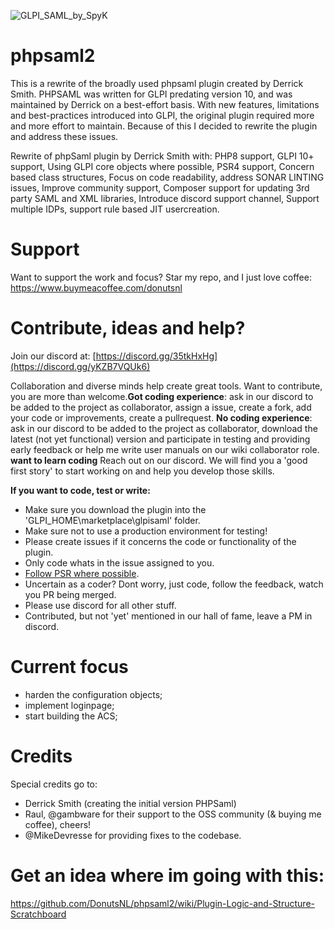 ![GLPI_SAML_by_SpyK](https://github.com/DonutsNL/glpisaml/assets/97617761/8a02e597-0506-467f-aefd-788a18ba8aa0)

# phpsaml2
This is a rewrite of the broadly used phpsaml plugin created by Derrick Smith. PHPSAML was written for GLPI predating version 10, and was maintained by Derrick on a best-effort basis. With new features, limitations and best-practices introduced into GLPI, the original plugin required more and more effort to maintain. Because of this I decided to rewrite the plugin and address these issues. 

Rewrite of phpSaml plugin by Derrick Smith with: PHP8 support, GLPI 10+ support, Using GLPI core objects where possible, PSR4 support, Concern based class structures, Focus on code readability, address SONAR LINTING issues, Improve community support, Composer support for updating 3rd party SAML and XML libraries, Introduce discord support channel, Support multiple IDPs, support rule based JIT usercreation.

# Support
Want to support the work and focus?
Star my repo, and I just love coffee: https://www.buymeacoffee.com/donutsnl


# Contribute, ideas and help?
Join our discord at: [https://discord.gg/35tkHxHg](https://discord.gg/yKZB7VQUk6)

Collaboration and diverse minds help create great tools. Want to contribute, you are more than welcome.**Got coding experience**: ask in our discord to be added to the project as collaborator, assign a issue, create a fork, add your code or improvements, create a pullrequest. **No coding experience**: ask in our discord to be added to the project as collaborator, download the latest (not yet functional) version and participate in testing and providing early feedback or help me write user manuals on our wiki collaborator role. **want to learn coding** Reach out on our discord. We will find you a 'good first story' to start working on and help you develop those skills.

**If you want to code, test or write:**
- Make sure you download the plugin into the 'GLPI_HOME\marketplace\glpisaml\' folder.
- Make sure not to use a production environment for testing!
- Please create issues if it concerns the code or functionality of the plugin.
- Only code whats in the issue assigned to you.
- [Follow PSR where possible](https://www.php-fig.org/psr/).
- Uncertain as a coder? Dont worry, just code, follow the feedback, watch you PR being merged.
- Please use discord for all other stuff.
- Contributed, but not 'yet' mentioned in our hall of fame, leave a PM in discord.

# Current focus
- harden the configuration objects;
- implement loginpage;
- start building the ACS;

# Credits
Special credits go to:
- Derrick Smith (creating the initial version PHPSaml)
- Raul, @gambware for their support to the OSS community (& buying me coffee), cheers!
- @MikeDevresse for providing fixes to the codebase.

# Get an idea where im going with this:
https://github.com/DonutsNL/phpsaml2/wiki/Plugin-Logic-and-Structure-Scratchboard
